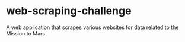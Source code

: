 # web-scraping-challenge
 A web application that scrapes various websites for data related to the Mission to Mars
